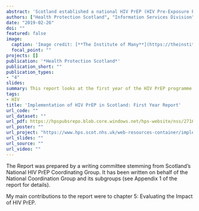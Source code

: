```yaml
---
abstract: 'Scotland established a national HIV PrEP (HIV Pre-Exposure Prophylaxis) service which can be freely accessed by those at high risk of acquiring HIV. This report looks at the first year of the HIV PrEP programme in Scotland, covering the period from July 2017 to June 2018. It describes how the service was implemented and monitored. This includes providing data on PrEP uptake and preliminary data on outcomes.'
authors: ["Health Protection Scotland", "Information Services Division"]
date: "2019-02-26"
doi: ""
featured: false
image:
  caption: 'Image credit: [**The Institute of Many**](https://theinstituteofmany.org)'
  focal_point: ""
projects: []
publication: '*Health Protection Scotland*'
publication_short: ""
publication_types:
- "4"
slides:
summary: This report looks at the first year of the HIV PrEP programme in Scotland, covering the period from July 2017 to June 2018.
tags:
- HIV
title: 'Implementation of HIV PrEP in Scotland: First Year Report'
url_code: ""
url_dataset: ""
url_pdf: https://hpspubsrepo.blob.core.windows.net/hps-website/nss/2716/documents/3_implementation-of-hiv-prep-in-scotland-first-year-report.pdf
url_poster: ""
url_project: "https://www.hps.scot.nhs.uk/web-resources-container/implementation-of-hiv-prep-in-scotland-first-year-report"
url_slides: ""
url_source: ""
url_video: ""
---
```


The Report was prepared by a writing committee stemming from Scotland’s National HIV PrEP
Coordinating Group. It has been written on behalf of the National Coordination Group and its subgroups (see Appendix 1 of the report for details).  
  
My main contributions to the report were to chapter 5: Evaluating the Impact of HIV PrEP.
